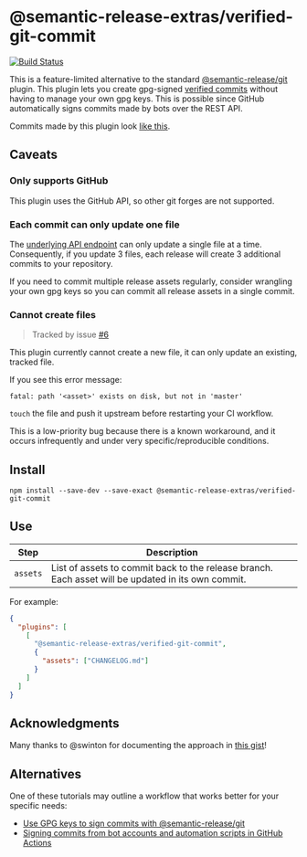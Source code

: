 # @semantic-release-extras/verified-git-commit

[![Build Status]](https://github.com/semantic-release-extras/verified-git-commit/actions/workflows/release.yml)

[build status]: https://github.com/semantic-release-extras/verified-git-commit/actions/workflows/release.yml/badge.svg?event=push

This is a feature-limited alternative to the standard [@semantic-release/git] plugin.
This plugin lets you create gpg-signed [verified commits] without having to manage your own gpg keys.
This is possible since GitHub automatically signs commits made by bots over the REST API.

Commits made by this plugin look [like this].

[@semantic-release/git]: https://github.com/semantic-release/git
[like this]: https://github.com/semantic-release-extras/test-verified-git-commit/commit/1addb6a9f0622681ceb552086e66ba0b43048479
[verified commits]: https://docs.github.com/en/authentication/managing-commit-signature-verification/about-commit-signature-verification

## Caveats

### Only supports GitHub

This plugin uses the GitHub API, so other git forges are not supported.

### Each commit can only update one file

The [underlying API endpoint] can only update a single file at a time.
Consequently, if you update 3 files, each release will create 3 additional commits to your repository.

If you need to commit multiple release assets regularly, consider wrangling your own gpg keys so you can commit all release assets in a single commit.

[underlying api endpoint]: https://docs.github.com/en/rest/repos/contents?apiVersion=2022-11-28#create-or-update-file-contents

### Cannot create files

> Tracked by issue [#6](/../../issues/#6)

This plugin currently cannot create a new file, it can only update an existing, tracked file.

If you see this error message:

```
fatal: path '<asset>' exists on disk, but not in 'master'
```

`touch` the file and push it upstream before restarting your CI workflow.

This is a low-priority bug because there is a known workaround, and it occurs infrequently and under very specific/reproducible conditions.

## Install

```shell
npm install --save-dev --save-exact @semantic-release-extras/verified-git-commit
```

## Use

| Step     | Description                                                                                        |
| -------- | -------------------------------------------------------------------------------------------------- |
| `assets` | List of assets to commit back to the release branch. Each asset will be updated in its own commit. |

For example:

```json
{
  "plugins": [
    [
      "@semantic-release-extras/verified-git-commit",
      {
        "assets": ["CHANGELOG.md"]
      }
    ]
  ]
}
```

## Acknowledgments

Many thanks to @swinton for documenting the approach in [this gist]!

[this gist]: https://gist.github.com/swinton/03e84635b45c78353b1f71e41007fc7c

## Alternatives

One of these tutorials may outline a workflow that works better for your specific needs:

- [Use GPG keys to sign commits with @semantic-release/git](https://github.com/semantic-release/git#use-the-gpg-key-to-sign-commit-and-tags-locally)
- [Signing commits from bot accounts and automation scripts in GitHub Actions](https://httgp.com/signing-commits-in-github-actions/)
